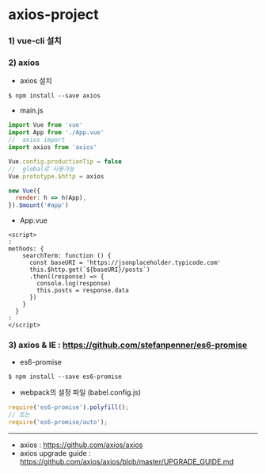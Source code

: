 # axios-project

### 1) vue-cli 설치
### 2) axios

* axios 설치

```
$ npm install --save axios
```

* main.js

```javascript
import Vue from 'vue'
import App from './App.vue'
//  axios import
import axios from 'axios'

Vue.config.productionTip = false
//  global로 사용가능
Vue.prototype.$http = axios

new Vue({
  render: h => h(App),
}).$mount('#app')

```

* App.vue

```vue
<script>
:
methods: {
    searchTerm: function () {
      const baseURI = 'https://jsonplaceholder.typicode.com'
      this.$http.get(`${baseURI}/posts`)
      .then((response) => {
        console.log(response)
        this.posts = response.data
      })
    }
  }
:
</script>
```

### 3) axios & IE : https://github.com/stefanpenner/es6-promise

* es6-promise

```
$ npm install --save es6-promise
```

* webpack의 설정 파일 (babel.config.js)

```javascript
require('es6-promise').polyfill();
// 또는
require('es6-promise/auto');
```

------------------------------
* axios : https://github.com/axios/axios
* axios upgrade guide : https://github.com/axios/axios/blob/master/UPGRADE_GUIDE.md
